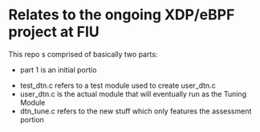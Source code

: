 # Relates to the ongoing XDP/eBPF project at FIU
This repo s comprised of basically two parts:

- part 1 is an initial portio

* test_dtn.c refers to a test module used to create user_dtn.c
* user_dtn.c is the actual module that will eventually run as the Tuning Module
* dtn_tune.c refers to the new stuff which only features the assessment portion
